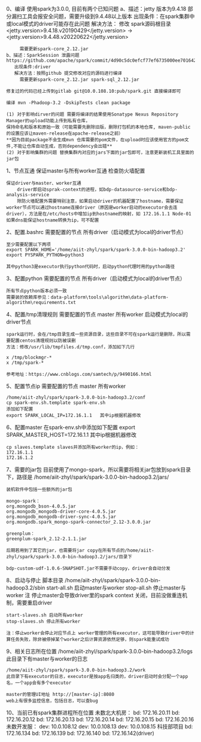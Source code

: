 0、编译
    使用spark为3.0.0, 目前有两个已知问题
    a、描述：jetty 版本为9.4.18 部分漏扫工具会报安全问题，需要升级到9.4.48以上版本
       出现条件：在spark集群中或local模式的driver可能存在此问题
       解决方法：
         修改 spark源码根目录
         <jetty.version>9.4.18.v20190429</jetty.version>
         ->
         <jetty.version>9.4.48.v20220622</jetty.version>

         需要更新spark-core_2.12.jar
    b、描述：SparkSession 泄露问题 https://github.com/apache/spark/commit/4d90c5dc0efcf77ef6735000ee7016428c57077b
       出现条件:driver
       解决方法：按照github 提交修改对应的源码进行编译
         需要更新spark-core_2.12.jar spark-sql_2.12.jar

    修复过的代码已经上传到gitlab git@10.0.108.10:pub/spark.git 直接编译即可

    编译 mvn -Phadoop-3.2 -DskipTests clean package

    (1) 对于影响dirver的问题 需要将编译的结果使用Sonatype Nexus Repository Manager的upload功能上传到私有仓库，
    保持命名和版本和原始一致（可能需要先删除旧版，删除打包机的本地仓库, maven-public的设置应该让maven-release在apache-release之前）
    **因为目前package不会生成mvn 仓库需要的pom文件，在upload时应该使用官方的pom文件,不能让仓库自动生成，否则dependency会出错**
    (2) 对于影响集群的问题 替换集群内对应的jars下面的jar包即可，注意更新装机工具里面的jar包


1、节点互通
	保证master与所有worker互通
		检查防火墙配置

	保证driver与master、worker互通
		driver即启动sprak-context的进程，如bdp-datasource-service和bdp-analysis-service
		除防火墙配置外需要特别注意，如果启动driver的机器配置了hostname，需要保证worker节点可以通过hostname连接driver（原因是worker启动的executor会去连driver），方法是在/etc/hosts中增加ip到hostname的映射，如 172.16.1.1 Node-01  如果dns能保证hostname转换为ip，可不配置

2、配置.bashrc
	需要配置的节点
		所有driver（启动模式为local的driver节点）

	至少需要配置以下两项
	export SPARK_HOME='/home/aiit-zhyl/spark/spark-3.0.0-bin-hadoop3.2'
	export PYSPARK_PYTHON=python3

	其中python3是executor执行python代码时，启动python代理时用的python路径

3、配置python
	需要配置的节点
		所有driver（启动模式为local的driver节点）

	所有节点python版本必须一致
	需要装的依赖库参见：data-platform\tools\algorithm\data-platform-algorithm\requirements.txt

4、配置/tmp清理规则
	需要配置的节点
		master
		所有worker
		启动模式为local的driver节点

	spark运行时，会在/tmp目录生成一些资源目录，这些目录不可在spark运行是删除，所以需要配置centos清理规则以防被误删
	方法：修改/usr/lib/tmpfiles.d/tmp.conf，添加如下几行

	x /tmp/blockmgr-*
	x /tmp/spark-*

	参考地址：https://www.cnblogs.com/samtech/p/9490166.html

5、配置节点ip
	需要配置的节点
		master
		所有worker

	/home/aiit-zhyl/spark/spark-3.0.0-bin-hadoop3.2/conf
	cp spark-env.sh.template spark-env.sh
	添加如下配置
	export SPARK_LOCAL_IP=172.16.1.1   其中ip根据机器修改

6、配置master
	在spark-env.sh中添加如下配置
	export SPARK_MASTER_HOST=172.16.1.1 其中ip根据机器修改

	cp slaves.template slaves并添加所有worker的ip，例如：
	172.16.1.1
	172.16.1.2

7、需要的jar包
	目前使用了mongo-spark，所以需要将相关jar包放到spark目录下，路径是
	/home/aiit-zhyl/spark/spark-3.0.0-bin-hadoop3.2/jars/

	装机软件中包括一些额外的jar包

	mongo-spark：
	org.mongodb_bson-4.0.5.jar
	org.mongodb_mongodb-driver-core-4.0.5.jar
	org.mongodb_mongodb-driver-sync-4.0.5.jar
	org.mongodb.spark_mongo-spark-connector_2.12-3.0.0.jar

	greenplum：
	greenplum-spark_2.12-2.1.1.jar

	后期若用到了其它的jar，也需要将jar copy在所有节点的/home/aiit-zhyl/spark/spark-3.0.0-bin-hadoop3.2/jars/目录下

	bdp-custom-udf-1.0.6-SNAPSHOT.jar不需要手动copy，driver会自动分发

8、启动与停止
	脚本目录  /home/aiit-zhyl/spark/spark-3.0.0-bin-hadoop3.2/sbin
	start-all.sh  启动master与worker
	stop-all.sh 停止master与worker
	注 停止master会导致driver里的spark context 关闭，目前没做重连机制，需要重启driver

	start-slaves.sh 启动所有worker
	stop-slaves.sh 停止所有worker

	注：停止worker会停止对应节点上 worker管理的所有executor，这可能导致driver中的计算任务失败，除非被停掉某个worker之后计算资源依然足够，则spark能重试成功

9、相关日志所在位置
	/home/aiit-zhyl/spark/spark-3.0.0-bin-hadoop3.2/logs
	此目录下有master与worker的日志

	/home/aiit-zhyl/spark/spark-3.0.0-bin-hadoop3.2/work
	此目录下有executor的日志，executor是按app名归类的，driver启动时会分配一个app名，一个app会有多个executor

	master的管理UI地址 http://[master-ip]:8080
	web上有很多监控信息，包括日志，可以查bug

10、当前已有spark集群进程所在位置
	未数北大机房：
	    bd: 172.16.20.11
	    bd: 172.16.20.12
	    bd: 172.16.20.13
	    bd: 172.16.20.14
	    bd: 172.16.20.15
	    bd: 172.16.20.16
	未数开发服：
		dev: 10.0.108.12
    	dev: 10.0.108.13
    	dev: 10.0.108.15
    科技部项目
		bd: 172.16.134
		bd: 172.16.139
		bd: 172.16.140
		bd: 172.16.142(driver)